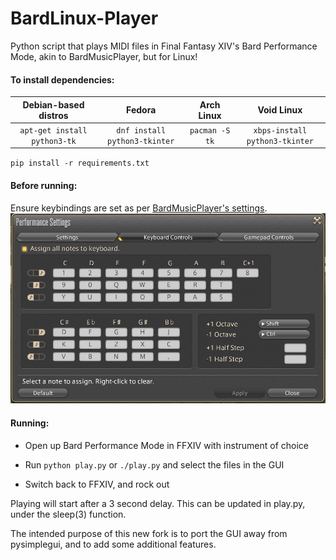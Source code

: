 # BardLinux-Player

Python script that plays MIDI files in Final Fantasy XIV's Bard Performance Mode, akin to BardMusicPlayer, but for Linux!

#### To install dependencies:

| Debian-based distros         | Fedora                        | Arch Linux     | Void Linux                     |
|:----------------------------:|:-----------------------------:|:--------------:|:------------------------------:|
| `apt-get install python3-tk` | `dnf install python3-tkinter` | `pacman -S tk` | `xbps-install python3-tkinter` |

`pip install -r requirements.txt`

#### Before running:

Ensure keybindings are set as per [BardMusicPlayer's settings](https://bardmusicplayer.com/perf_settings.png).
![image info](./perf_settings.png)

#### Running:

- Open up Bard Performance Mode in FFXIV with instrument of choice

- Run `python play.py` or `./play.py` and select the files in the GUI

- Switch back to FFXIV, and rock out

Playing will start after a 3 second delay. This can be updated in play.py, under the sleep(3) function.

The intended purpose of this new fork is to port the GUI away from pysimplegui, and to add some additional features.
